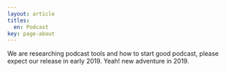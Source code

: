 ```yaml
---
layout: article
titles:
  en: Podcast
key: page-about
---
```



We are researching podcast tools and how to start good podcast, please expect our release in early 2019. Yeah! new adventure in 2019.